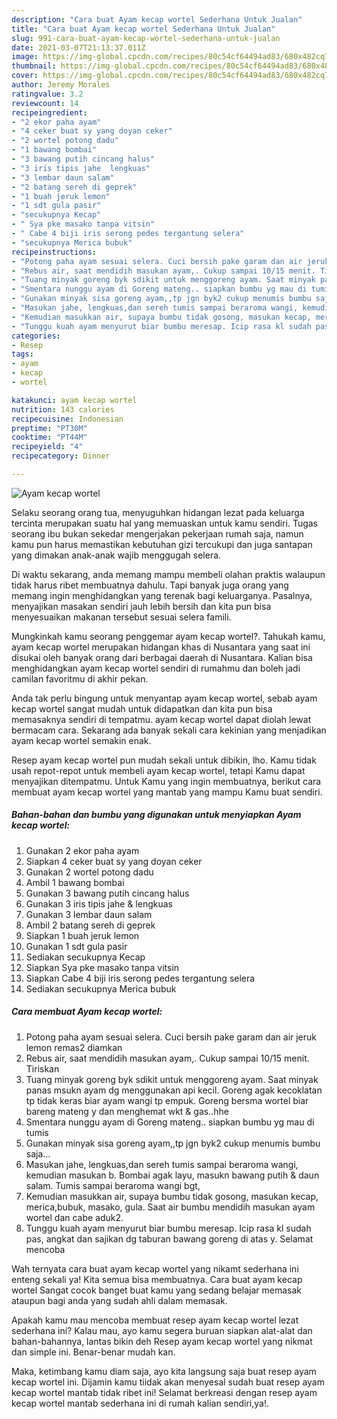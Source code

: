 ```yaml
---
description: "Cara buat Ayam kecap wortel Sederhana Untuk Jualan"
title: "Cara buat Ayam kecap wortel Sederhana Untuk Jualan"
slug: 991-cara-buat-ayam-kecap-wortel-sederhana-untuk-jualan
date: 2021-03-07T21:13:37.011Z
image: https://img-global.cpcdn.com/recipes/80c54cf64494ad83/680x482cq70/ayam-kecap-wortel-foto-resep-utama.jpg
thumbnail: https://img-global.cpcdn.com/recipes/80c54cf64494ad83/680x482cq70/ayam-kecap-wortel-foto-resep-utama.jpg
cover: https://img-global.cpcdn.com/recipes/80c54cf64494ad83/680x482cq70/ayam-kecap-wortel-foto-resep-utama.jpg
author: Jeremy Morales
ratingvalue: 3.2
reviewcount: 14
recipeingredient:
- "2 ekor paha ayam"
- "4 ceker buat sy yang doyan ceker"
- "2 wortel potong dadu"
- "1 bawang bombai"
- "3 bawang putih cincang halus"
- "3 iris tipis jahe  lengkuas"
- "3 lembar daun salam"
- "2 batang sereh di geprek"
- "1 buah jeruk lemon"
- "1 sdt gula pasir"
- "secukupnya Kecap"
- " Sya pke masako tanpa vitsin"
- " Cabe 4 biji iris serong pedes tergantung selera"
- "secukupnya Merica bubuk"
recipeinstructions:
- "Potong paha ayam sesuai selera. Cuci bersih pake garam dan air jeruk lemon remas2 diamkan"
- "Rebus air, saat mendidih masukan ayam,. Cukup sampai 10/15 menit. Tiriskan"
- "Tuang minyak goreng byk sdikit untuk menggoreng ayam. Saat minyak panas msukn ayam dg menggunakan api kecil. Goreng agak kecoklatan tp tidak keras biar ayam wangi tp empuk. Goreng bersma wortel biar bareng mateng y dan menghemat wkt &amp; gas..hhe"
- "Smentara nunggu ayam di Goreng mateng.. siapkan bumbu yg mau di tumis"
- "Gunakan minyak sisa goreng ayam,,tp jgn byk2 cukup menumis bumbu saja..."
- "Masukan jahe, lengkuas,dan sereh tumis sampai beraroma wangi, kemudian masukan b. Bombai agak layu, masukn bawang putih &amp; daun salam. Tumis sampai beraroma wangi bgt,"
- "Kemudian masukkan air, supaya bumbu tidak gosong, masukan kecap, merica,bubuk, masako, gula. Saat air bumbu mendidih masukan ayam wortel dan cabe aduk2."
- "Tunggu kuah ayam menyurut biar bumbu meresap. Icip rasa kl sudah pas, angkat dan sajikan dg taburan bawang goreng di atas y. Selamat mencoba"
categories:
- Resep
tags:
- ayam
- kecap
- wortel

katakunci: ayam kecap wortel 
nutrition: 143 calories
recipecuisine: Indonesian
preptime: "PT30M"
cooktime: "PT44M"
recipeyield: "4"
recipecategory: Dinner

---
```



![Ayam kecap wortel](https://img-global.cpcdn.com/recipes/80c54cf64494ad83/680x482cq70/ayam-kecap-wortel-foto-resep-utama.jpg)

Selaku seorang orang tua, menyuguhkan hidangan lezat pada keluarga tercinta merupakan suatu hal yang memuaskan untuk kamu sendiri. Tugas seorang ibu bukan sekedar mengerjakan pekerjaan rumah saja, namun kamu pun harus memastikan kebutuhan gizi tercukupi dan juga santapan yang dimakan anak-anak wajib menggugah selera.

Di waktu  sekarang, anda memang mampu membeli olahan praktis walaupun tidak harus ribet membuatnya dahulu. Tapi banyak juga orang yang memang ingin menghidangkan yang terenak bagi keluarganya. Pasalnya, menyajikan masakan sendiri jauh lebih bersih dan kita pun bisa menyesuaikan makanan tersebut sesuai selera famili. 



Mungkinkah kamu seorang penggemar ayam kecap wortel?. Tahukah kamu, ayam kecap wortel merupakan hidangan khas di Nusantara yang saat ini disukai oleh banyak orang dari berbagai daerah di Nusantara. Kalian bisa menghidangkan ayam kecap wortel sendiri di rumahmu dan boleh jadi camilan favoritmu di akhir pekan.

Anda tak perlu bingung untuk menyantap ayam kecap wortel, sebab ayam kecap wortel sangat mudah untuk didapatkan dan kita pun bisa memasaknya sendiri di tempatmu. ayam kecap wortel dapat diolah lewat bermacam cara. Sekarang ada banyak sekali cara kekinian yang menjadikan ayam kecap wortel semakin enak.

Resep ayam kecap wortel pun mudah sekali untuk dibikin, lho. Kamu tidak usah repot-repot untuk membeli ayam kecap wortel, tetapi Kamu dapat menyajikan ditempatmu. Untuk Kamu yang ingin membuatnya, berikut cara membuat ayam kecap wortel yang mantab yang mampu Kamu buat sendiri.

<!--inarticleads1-->

##### Bahan-bahan dan bumbu yang digunakan untuk menyiapkan Ayam kecap wortel:

1. Gunakan 2 ekor paha ayam
1. Siapkan 4 ceker buat sy yang doyan ceker
1. Gunakan 2 wortel potong dadu
1. Ambil 1 bawang bombai
1. Gunakan 3 bawang putih cincang halus
1. Gunakan 3 iris tipis jahe &amp; lengkuas
1. Gunakan 3 lembar daun salam
1. Ambil 2 batang sereh di geprek
1. Siapkan 1 buah jeruk lemon
1. Gunakan 1 sdt gula pasir
1. Sediakan secukupnya Kecap
1. Siapkan  Sya pke masako tanpa vitsin
1. Siapkan  Cabe 4 biji iris serong pedes tergantung selera
1. Sediakan secukupnya Merica bubuk




<!--inarticleads2-->

##### Cara membuat Ayam kecap wortel:

1. Potong paha ayam sesuai selera. Cuci bersih pake garam dan air jeruk lemon remas2 diamkan
1. Rebus air, saat mendidih masukan ayam,. Cukup sampai 10/15 menit. Tiriskan
1. Tuang minyak goreng byk sdikit untuk menggoreng ayam. Saat minyak panas msukn ayam dg menggunakan api kecil. Goreng agak kecoklatan tp tidak keras biar ayam wangi tp empuk. Goreng bersma wortel biar bareng mateng y dan menghemat wkt &amp; gas..hhe
1. Smentara nunggu ayam di Goreng mateng.. siapkan bumbu yg mau di tumis
1. Gunakan minyak sisa goreng ayam,,tp jgn byk2 cukup menumis bumbu saja...
1. Masukan jahe, lengkuas,dan sereh tumis sampai beraroma wangi, kemudian masukan b. Bombai agak layu, masukn bawang putih &amp; daun salam. Tumis sampai beraroma wangi bgt,
1. Kemudian masukkan air, supaya bumbu tidak gosong, masukan kecap, merica,bubuk, masako, gula. Saat air bumbu mendidih masukan ayam wortel dan cabe aduk2.
1. Tunggu kuah ayam menyurut biar bumbu meresap. Icip rasa kl sudah pas, angkat dan sajikan dg taburan bawang goreng di atas y. Selamat mencoba




Wah ternyata cara buat ayam kecap wortel yang nikamt sederhana ini enteng sekali ya! Kita semua bisa membuatnya. Cara buat ayam kecap wortel Sangat cocok banget buat kamu yang sedang belajar memasak ataupun bagi anda yang sudah ahli dalam memasak.

Apakah kamu mau mencoba membuat resep ayam kecap wortel lezat sederhana ini? Kalau mau, ayo kamu segera buruan siapkan alat-alat dan bahan-bahannya, lantas bikin deh Resep ayam kecap wortel yang nikmat dan simple ini. Benar-benar mudah kan. 

Maka, ketimbang kamu diam saja, ayo kita langsung saja buat resep ayam kecap wortel ini. Dijamin kamu tiidak akan menyesal sudah buat resep ayam kecap wortel mantab tidak ribet ini! Selamat berkreasi dengan resep ayam kecap wortel mantab sederhana ini di rumah kalian sendiri,ya!.

